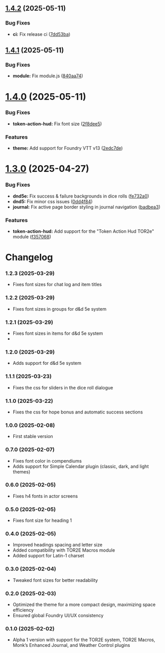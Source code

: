 ## [1.4.2](https://github.com/tdakanalis/tor2e-theme/compare/1.4.1...1.4.2) (2025-05-11)


### Bug Fixes

* **ci:** Fix release ci ([7dd53ba](https://github.com/tdakanalis/tor2e-theme/commit/7dd53ba29153388ffbc4e530efd19598405bb487))

## [1.4.1](https://github.com/tdakanalis/tor2e-theme/compare/1.4.0...1.4.1) (2025-05-11)


### Bug Fixes

* **module:** Fix module.js ([840aa74](https://github.com/tdakanalis/tor2e-theme/commit/840aa746789e70bcf54205d54c941d541517b0b4))

# [1.4.0](https://github.com/tdakanalis/tor2e-theme/compare/1.3.0...1.4.0) (2025-05-11)


### Bug Fixes

* **token-action-hud:** Fix font size ([2f8dee5](https://github.com/tdakanalis/tor2e-theme/commit/2f8dee57fdd9ae8588a137c22c7b5f1fdeb4f086))


### Features

* **theme:** Add support for Foundry VTT v13 ([2edc7de](https://github.com/tdakanalis/tor2e-theme/commit/2edc7de2dd9499ebc5e7524cb8849e8606217527))

# [1.3.0](https://github.com/tdakanalis/tor2e-theme/compare/1.2.3...1.3.0) (2025-04-27)


### Bug Fixes

* **dnd5e:** Fix success & failure backgrounds in dice rolls ([fe732a0](https://github.com/tdakanalis/tor2e-theme/commit/fe732a0d1475629e7ad447666ebd193b70505f44))
* **dnd5:** Fix minor css issues ([0dd4f84](https://github.com/tdakanalis/tor2e-theme/commit/0dd4f84f0e04add767ed4384483b51beca6e09d8))
* **journal:** Fix active page border styling in journal navigation ([badbea3](https://github.com/tdakanalis/tor2e-theme/commit/badbea343388d7677518d1e51f35dfa943ddcbbc))


### Features

* **token-action-hud:** Add support for the "Token Action Hud TOR2e" module ([f357068](https://github.com/tdakanalis/tor2e-theme/commit/f357068b6621de3f42098647cf3056aac7d5fb53))

# Changelog

### 1.2.3 (2025-03-29)
- Fixes font sizes for chat log and item titles

### 1.2.2 (2025-03-29)
- Fixes font sizes in groups for d&d 5e system

### 1.2.1 (2025-03-29)
- Fixes font sizes in items for d&d 5e system
- 
### 1.2.0 (2025-03-29)
- Adds support for d&d 5e system

### 1.1.1 (2025-03-23)
- Fixes the css for sliders in the dice roll dialogue 

### 1.1.0 (2025-03-22)
- Fixes the css for hope bonus and automatic success sections

### 1.0.0 (2025-02-08)
- First stable version

### 0.7.0 (2025-02-07)
- Fixes font color in compendiums
- Adds support for Simple Calendar plugin (classic, dark, and light themes)

### 0.6.0 (2025-02-05)
- Fixes h4 fonts in actor screens

### 0.5.0 (2025-02-05)
- Fixes font size for heading 1

### 0.4.0 (2025-02-05)
- Improved headings spacing and letter size
- Added compatibility with TOR2E Macros module
- Added support for Latin-1 charset

### 0.3.0 (2025-02-04)
- Tweaked font sizes for better readability

### 0.2.0 (2025-02-03)
- Optimized the theme for a more compact design, maximizing space efficiency
- Ensured global Foundry UI/UX consistency

### 0.1.0 (2025-02-02)
- Alpha 1 version with support for the TOR2E system, TOR2E Macros, Monk’s Enhanced Journal, and Weather Control plugins
